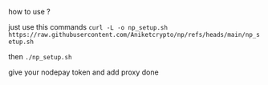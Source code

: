 how to use ?

just use this commands 
```curl -L -o np_setup.sh https://raw.githubusercontent.com/Aniketcrypto/np/refs/heads/main/np_setup.sh```

then 
```./np_setup.sh```

give your nodepay token and add proxy done
